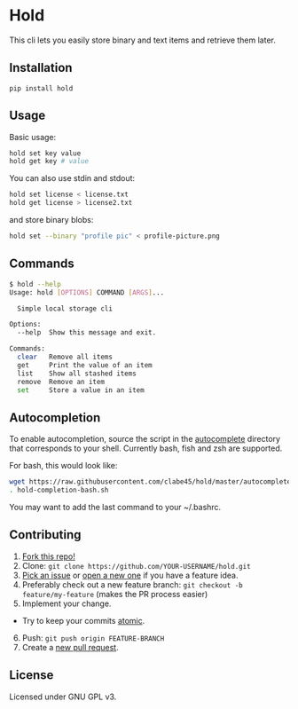 # Hold

This cli lets you easily store binary and text items and retrieve them later.

## Installation

```
pip install hold
```

## Usage

Basic usage:
```sh
hold set key value
hold get key # value
```

You can also use stdin and stdout:
```sh
hold set license < license.txt
hold get license > license2.txt
```

and store binary blobs:
```sh
hold set --binary "profile pic" < profile-picture.png
```

## Commands

```sh
$ hold --help
Usage: hold [OPTIONS] COMMAND [ARGS]...

  Simple local storage cli

Options:
  --help  Show this message and exit.

Commands:
  clear   Remove all items
  get     Print the value of an item
  list    Show all stashed items
  remove  Remove an item
  set     Store a value in an item
```

## Autocompletion

To enable autocompletion, source the script in the [autocomplete][autocomplete] directory that corresponds to your shell. Currently bash, fish and zsh are supported.

For bash, this would look like:

```sh
wget https://raw.githubusercontent.com/clabe45/hold/master/autocomplete/hold-completion-bash.sh
. hold-completion-bash.sh
```

You may want to add the last command to your ~/.bashrc.

## Contributing

1. [Fork this repo!][fork]
2. Clone: `git clone https://github.com/YOUR-USERNAME/hold.git`
3. [Pick an issue][pick an issue] or [open a new one][open an issue] if you have a feature idea.
4. Preferably check out a new feature branch: `git checkout -b feature/my-feature` (makes the PR process easier)
5. Implement your change.
  - Try to keep your commits [atomic][atomic commits].
6. Push: `git push origin FEATURE-BRANCH`
7. Create a [new pull request][new pull request].

[autocomplete]: https://github.com/clabe45/hold/tree/master/autocomplete
[fork]: https://github.com/clabe45/hold/fork
[pick an issue]: https://github.com/clabe45/hold/issues?q=is%3Aissue+is%3Aopen+label%3A%22good+first+issue%22
[open an issue]: https://github.com/clabe45/hold/issues/new
[atomic commits]: https://www.freshconsulting.com/atomic-commits/
[new pull request]: https://github.com/clabe45/hold/compare

## License

Licensed under GNU GPL v3.
